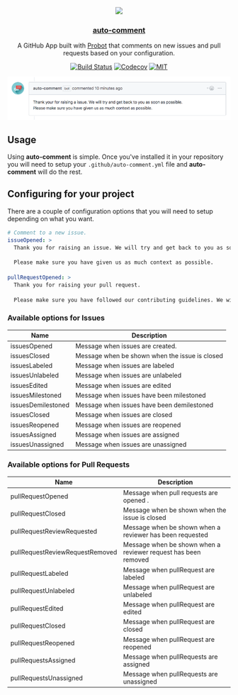<p align="center">
  <img src="https://avatars3.githubusercontent.com/in/14394?s=88&amp;v=4" width="64">
  <h3 align="center"><a href="https://github.com/marketplace/auto-comment">auto-comment</a></h3>
  <p align="center">A GitHub App built with <a href="https://github.com/probot/probot">Probot</a> that comments on new issues and pull requests based on your configuration.<p>
  <p align="center"><a href="https://travis-ci.org/boyney123/auto-comment"><img src="https://img.shields.io/travis/boyney123/auto-comment/master.svg" alt="Build Status"></a>
    <a href="https://codecov.io/gh/boyney123/auto-comment/"><img src="https://img.shields.io/codecov/c/github/boyney123/auto-comment.svg" alt="Codecov"></a>
    <a href="https://opensource.org/licenses/MIT"><img src="https://img.shields.io/badge/License-MIT-yellow.svg" alt="MIT"></a>
 
  </p>
</p>

![todo](./example.png)

## Usage

Using **auto-comment** is simple. Once you've installed it in your repository you will need to setup your `.github/auto-comment.yml` file and **auto-comment** will do the rest.

## Configuring for your project

There are a couple of configuration options that you will need to setup depending on what you want.

```yml
# Comment to a new issue.
issueOpened: >
  Thank you for raising an issue. We will try and get back to you as soon as possible.

  Please make sure you have given us as much context as possible.

pullRequestOpened: >
  Thank you for raising your pull request.

  Please make sure you have followed our contributing guidelines. We will review it as soon as possible.
```

### Available options for Issues

| Name               | Description                                    |
| ------------------ | ---------------------------------------------- |
| issuesOpened       | Message when issues are created.               |
| issuesClosed       | Message when be shown when the issue is closed |
| issuesLabeled      | Message when issues are labeled                |
| issuesUnlabeled    | Message when issues are unlabeled              |
| issuesEdited       | Message when issues are edited                 |
| issuesMilestoned   | Message when issues have been milestoned       |
| issuesDemilestoned | Message when issues have been demilestoned     |
| issuesClosed       | Message when issues are closed                 |
| issuesReopened     | Message when issues are reopened               |
| issuesAssigned     | Message when issues are assigned               |
| issuesUnassigned   | Message when issues are unassigned             |

### Available options for Pull Requests

| Name                            | Description                                                    |
| ------------------------------- | -------------------------------------------------------------- |
| pullRequestOpened               | Message when pull requests are opened .                        |
| pullRequestClosed               | Message when be shown when the issue is closed                 |
| pullRequestReviewRequested      | Message when be shown when a reviewer has been requested       |
| pullRequestReviewRequestRemoved | Message when be shown when a reviewer request has been removed |
| pullRequestLabeled              | Message when pullRequest are labeled                           |
| pullRequestUnlabeled            | Message when pullRequest are unlabeled                         |
| pullRequestEdited               | Message when pullRequest are edited                            |
| pullRequestClosed               | Message when pullRequest are closed                            |
| pullRequestReopened             | Message when pullRequest are reopened                          |
| pullRequestsAssigned            | Message when pullRequests are assigned                         |
| pullRequestsUnassigned          | Message when pullRequests are unassigned                       |
